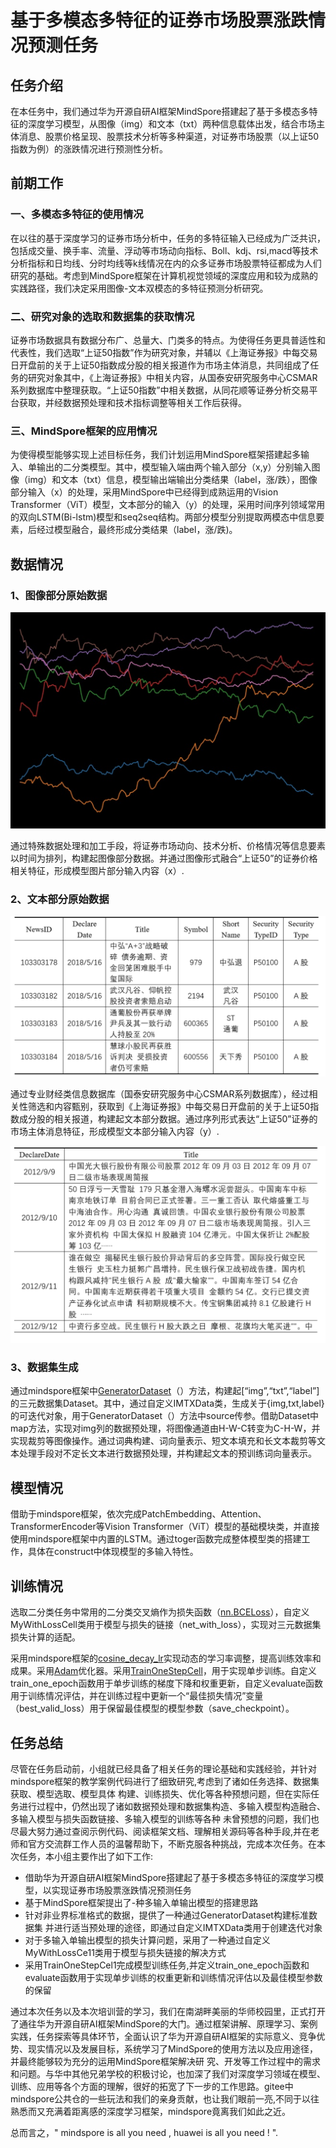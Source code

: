 # 基于多模态多特征的证券市场股票涨跌情况预测任务

## 任务介绍

在本任务中，我们通过华为开源自研AI框架MindSpore搭建起了基于多模态多特征的深度学习模型，从图像（img）和文本（txt）两种信息载体出发，结合市场主体消息、股票价格呈现、股票技术分析等多种渠道，对证券市场股票（以上证50指数为例）的涨跌情况进行预测性分析。

## 前期工作

### 一、多模态多特征的使用情况

在以往的基于深度学习的证券市场分析中，任务的多特征输入已经成为广泛共识，包括成交量、换手率、流量、浮动等市场动向指标、Boll、kdj、rsi,macd等技术分析指标和日均线、分时均线等k线情况在内的众多证券市场股票特征都成为人们研究的基础。考虑到MindSpore框架在计算机视觉领域的深度应用和较为成熟的实践路径，我们决定采用图像-文本双模态的多特征预测分析研究。

### 二、研究对象的选取和数据集的获取情况

证券市场数据具有数据分布广、总量大、门类多的特点。为使得任务更具普适性和代表性，我们选取“上证50指数”作为研究对象，并辅以《上海证券报》中每交易日开盘前的关于上证50指数成分股的相关报道作为市场主体消息，共同组成了任务的研究对象其中，《上海证券报》中相关内容，从国泰安研究服务中心CSMAR系列数据库中整理获取。“上证50指数”中相关数据，从同花顺等证券分析交易平台获取，并经数据预处理和技术指标调整等相关工作后获得。

### 三、MindSpore框架的应用情况

为使得模型能够实现上述目标任务，我们计划运用MindSpore框架搭建起多输入、单输出的二分类模型。其中，模型输入端由两个输入部分（x,y）分别输入图像（img）和文本（txt）信息，模型输出端输出分类结果（label，涨/跌），图像部分输入（x）的处理，采用MindSpore中已经得到成熟运用的Vision Transformer（ViT）模型，文本部分的输入（y）的处理，采用时间序列领域常用的双向LSTM(Bi-lstm)模型和seq2seq结构。两部分模型分别提取两模态中信息要素，后经过模型融合，最终形成分类结果（label，涨/跌)。

## 数据情况

### 1、图像部分原始数据

![图像部分原始数据](READMEIMG/img_example.png)

通过特殊数据处理和加工手段，将证券市场动向、技术分析、价格情况等信息要素以时间为排列，构建起图像部分数据。并通过图像形式融合“上证50”的证券价格相关特征，形成模型图片部分输入内容（x）.

### 2、文本部分原始数据

![文本部分信息数据](READMEIMG/txt_example.png)

通过专业财经类信息数据库（国泰安研究服务中心CSMAR系列数据库），经过相关性筛选和内容甄别，获取到《上海证券报》中每交易日开盘前的关于上证50指数成分股的相关报道，构建起文本部分数据。通过序列形式表达“上证50”证券的市场主体消息特征，形成模型文本部分输入内容（y）.

![文本部分信息数据](READMEIMG/txt_example2.png)

### 3、数据集生成

通过mindspore框架中[GeneratorDataset](https://www.mindspore.cn/docs/zh-CN/r1.7/api_python/dataset/mindspore.dataset.GeneratorDataset.html?highlight=generatordataset)（）方法，构建起[“img”,“txt”,“label”]的三元数据集Dataset。其中，通过自定义IMTXData类，生成关于{img,txt,label}的可迭代对象，用于GeneratorDataset（）方法中source传参。借助Dataset中map方法，实现对img列的数据预处理，将图像通道由H-W-C转变为C-H-W，并实现裁剪等图像操作。通过词典构建、词向量表示、短文本填充和长文本裁剪等文本处理手段对不定长文本进行数据预处理，并构建起文本的预训练词向量表示。

## 模型情况

借助于mindspore框架，依次完成PatchEmbedding、Attention、TransformerEncoder等Vision Transformer（ViT）模型的基础模块类，并直接使用mindspore框架中内置的LSTM。通过toger函数完成整体模型类的搭建工作，具体在construct中体现模型的多输入特性。

## 训练情况

选取二分类任务中常用的二分类交叉熵作为损失函数（[nn.BCELoss](https://www.mindspore.cn/docs/zh-CN/r1.7/api_python/nn/mindspore.nn.BCELoss.html?highlight=bceloss)），自定义MyWithLossCell类用于模型与损失的链接（net_with_loss），实现对三元数据集损失计算的适配。

采用mindspore框架的[cosine_decay_lr](https://www.mindspore.cn/docs/zh-CN/r1.7/api_python/nn/mindspore.nn.cosine_decay_lr.html?highlight=cosine_decay_lr)实现动态的学习率调整，提高训练效率和成果。采用[Adam](https://www.mindspore.cn/docs/zh-CN/r1.7/api_python/nn/mindspore.nn.Adam.html?highlight=adam)优化器。采用[TrainOneStepCell](http://www.mindspore.cn/docs/zh-CN/r1.7/api_python/nn/mindspore.nn.TrainOneStepCell.html?highlight=trainonestepcell)，用于实现单步训练。自定义train_one_epoch函数用于单步训练的梯度下降和权重更新，自定义evaluate函数用于训练情况评估，并在训练过程中更新一个“最佳损失情况”变量（best_valid_loss）用于保留最佳模型的模型参数（save_checkpoint）。

## 任务总结

尽管在任务启动前，小组就已经具备了相关任务的理论基础和实践经验，并针对mindspore框架的教学案例代码进行了细致研究,考虑到了诸如任务选择、数据集获取、模型选取、模型具体
构建、训练损失、优化等各种预想问题，但在实际任务进行过程中，仍然出现了诸如数据预处理和数据集构造、多输入模型构造融合、多输入模型与损失函数链接、多输入模型的训练等各种
未曾预想的问题，我们也尽最大努力通过查阅示例代码、阅读框架文档、理解相关源码等各种手段,并在老师和官方交流群工作人员的温馨帮助下，不断克服各种挑战，完成本次任务。在本次任务，本小组主要作出了如下工作:

- 借助华为开源自研AI框架MindSpore搭建起了基于多模态多特征的深度学习模型，以实现证券市场股票涨跌情况预测任务
- 基于MindSpore框架提出了-种多输入单输出模型的搭建思路
- 针对非业界标准格式的数据，提供了一种通过GeneratorDataset构建标准数据集 并进行适当预处理的途径，即通过自定义IMTXData类用于创建迭代对象
- 对于多输入单输出模型的损失计算问题，采用了一种通过自定义MyWithLossCe11类用于模型与损失链接的解决方式
- 采用TrainOneStepCel1完成模型训练任务,并定义train_one_epoch函数和evaluate函数用于实现单步训练的权重更新和训练情况评估以及最佳模型参数的保留

通过本次任务以及本次培训营的学习，我们在南湖畔美丽的华师校园里，正式打开了通往华为开源自研AI框架MindSpore的大门。通过框架讲解、原理学习、案例实践，任务探索等具体环节，全面认识了华为开源自研AI框架的实际意义、竞争优势、现实情况以及发展目标，系统学习了MindSpore的使用方法以及应用途径，并最终能够较为充分的运用MindSpore框架解决研
究、开发等工作过程中的需求和问题。与华中其他兄弟学校的积极讨论，也加深了我们对深度学习领域在模型、训练、应用等各个方面的理解，很好的拓宽了下一步的工作思路。gitee中
mindspore公共仓的一些玩法和我们的亲身贡献，也让我们眼前一亮,不同于以往熟悉而又充满着距离感的深度学习框架，mindspore竟离我们如此之近。

总而言之，" mindspore is all you need , huawei is all you need ! ".








